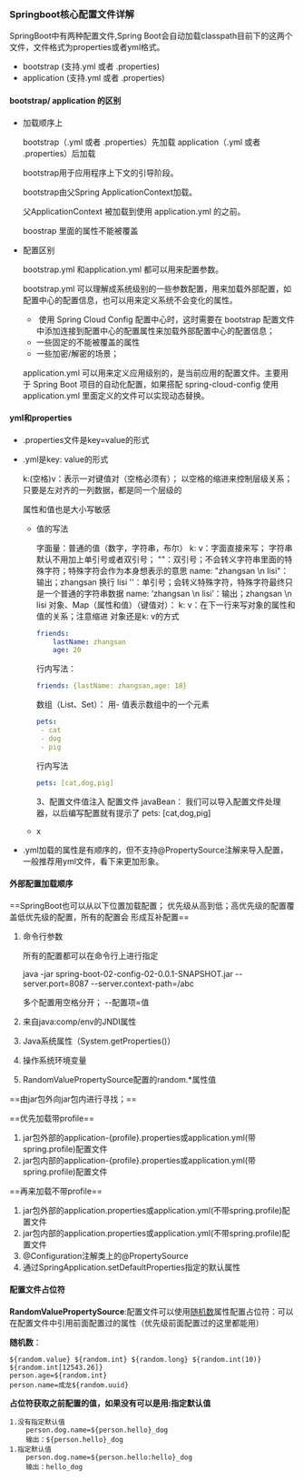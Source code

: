 ### Springboot核心配置文件详解

SpringBoot中有两种配置文件,Spring Boot会自动加载classpath目前下的这两个文件，文件格式为properties或者yml格式。

- bootstrap (支持.yml 或者 .properties)
- application (支持.yml 或者 .properties)

#### bootstrap/ application 的区别

- 加载顺序上

    bootstrap（.yml 或者 .properties）先加载
    application（.yml 或者 .properties）后加载

    bootstrap用于应用程序上下文的引导阶段。

    bootstrap由父Spring ApplicationContext加载。

    父ApplicationContext 被加载到使用 application.yml 的之前。

    boostrap 里面的属性不能被覆盖

- 配置区别

    bootstrap.yml 和application.yml 都可以用来配置参数。

    bootstrap.yml 可以理解成系统级别的一些参数配置，用来加载外部配置，如配置中心的配置信息，也可以用来定义系统不会变化的属性。

    - ​	使用 Spring Cloud Config 配置中心时，这时需要在 bootstrap 配置文件中添加连接到配置中心的配置属性来加载外部配置中心的配置信息；
    - 一些固定的不能被覆盖的属性
    - 一些加密/解密的场景；

    application.yml 可以用来定义应用级别的，是当前应用的配置文件。主要用于 Spring Boot 项目的自动化配置，如果搭配 spring-cloud-config 使用 application.yml 里面定义的文件可以实现动态替换。

#### yml和properties

- .properties文件是key=value的形式

- .yml是key: value的形式

    k:(空格)v：表示一对键值对（空格必须有）；
    以空格的缩进来控制层级关系；只要是左对齐的一列数据，都是同一个层级的

    属性和值也是大小写敏感

    - 值的写法

        字面量：普通的值（数字，字符串，布尔）
        k: v：字面直接来写；
        字符串默认不用加上单引号或者双引号；
        ""：双引号；不会转义字符串里面的特殊字符；特殊字符会作为本身想表示的意思
        name: "zhangsan \n lisi"：输出；zhangsan 换行 lisi
        ''：单引号；会转义特殊字符，特殊字符最终只是一个普通的字符串数据
        name: ‘zhangsan \n lisi’：输出；zhangsan \n lisi
        对象、Map（属性和值）（键值对）：
        k: v：在下一行来写对象的属性和值的关系；注意缩进
        对象还是k: v的方式

        ```yaml
        friends:
        	lastName: zhangsan        
        	age: 20 
        ```

        行内写法：

        ```yaml
        friends: {lastName: zhangsan,age: 18}
        ```

        数组（List、Set）：
        用- 值表示数组中的一个元素

        ```yaml
        pets:
         ‐ cat
         ‐ dog
         ‐ pig
        ```

        行内写法

        ```yaml
        pets: [cat,dog,pig]
        ```

        3、配置文件值注入
        配置文件
        javaBean：
        我们可以导入配置文件处理器，以后编写配置就有提示了
        pets: [cat,dog,pig]

    - x

- .yml加载的属性是有顺序的，但不支持@PropertySource注解来导入配置，一般推荐用yml文件，看下来更加形象。

#### 外部配置加载顺序

==SpringBoot也可以从以下位置加载配置； 优先级从高到低；高优先级的配置覆盖低优先级的配置，所有的配置会
形成互补配置==

1. 命令行参数

    所有的配置都可以在命令行上进行指定

    java -jar spring-boot-02-config-02-0.0.1-SNAPSHOT.jar --server.port=8087 --server.context-path=/abc

    多个配置用空格分开； --配置项=值

2. 来自java:comp/env的JNDI属性

3. Java系统属性（System.getProperties()）

4. 操作系统环境变量

5. RandomValuePropertySource配置的random.*属性值

==由jar包外向jar包内进行寻找；==

==优先加载带profile==

1. jar包外部的application-{profile}.properties或application.yml(带spring.profile)配置文件
2. jar包内部的application-{profile}.properties或application.yml(带spring.profile)配置文件

==再来加载不带profile==

1. jar包外部的application.properties或application.yml(不带spring.profile)配置文件
2. jar包内部的application.properties或application.yml(不带spring.profile)配置文件
3. @Configuration注解类上的@PropertySource
4. 通过SpringApplication.setDefaultProperties指定的默认属性

#### 配置文件占位符

**RandomValuePropertySource**:配置文件可以使用[随机数](https://so.csdn.net/so/search?q=随机数&spm=1001.2101.3001.7020)属性配置占位符：可以在配置文件中引用前面配置过的属性（优先级前面配置过的这里都能用）

**随机数**：

```
${random.value} ${random.int} ${random.long} ${random.int(10)} ${random.int[12543.26]} 
person.age=${random.int}
person.name=成龙${random.uuid}
```

**占位符获取之前配置的值，如果没有可以是用:指定默认值**

```
1.没有指定默认值
    person.dog.name=${person.hello}_dog
    输出：${person.hello}_dog
1.指定默认值
    person.dog.name=${person.hello:hello}_dog
    输出：hello_dog
```

